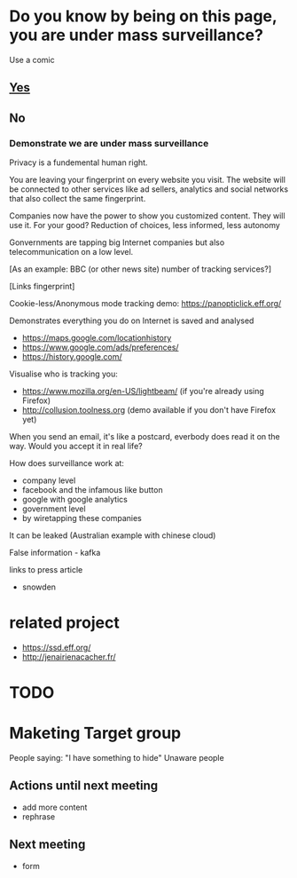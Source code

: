 # Do you know by being on this page, you are under mass surveillance?

Use a comic

## [Yes](https://github.com/pierreozoux/ihavesomethingtohi.de/blob/master/somethingtohide.md)

## No

### Demonstrate we are under mass surveillance

Privacy is a fundemental human right.

You are leaving your fingerprint on every website you visit. The website will
be connected to other services like ad sellers, analytics and social networks
that also collect the same fingerprint. 

Companies now have the power to show you customized content. They will use it.
For your good? Reduction of choices, less informed, less autonomy

Gonvernments are tapping big Internet companies but also telecommunication
on a low level.

[As an example: BBC (or other news site) number of tracking services?]

[Links fingerprint]

Cookie-less/Anonymous mode tracking demo:
https://panopticlick.eff.org/

Demonstrates everything you do on Internet is saved and analysed
- https://maps.google.com/locationhistory
- https://www.google.com/ads/preferences/
- https://history.google.com/

Visualise who is tracking you:
- https://www.mozilla.org/en-US/lightbeam/ (if you're already using Firefox)
- http://collusion.toolness.org (demo available if you don't have Firefox yet)

When you send an email, it's like a postcard, everbody does read it on the way.
Would you accept it in real life?

How does surveillance work at:
- company level
 - facebook and the infamous like button
 - google with google analytics
- government level
 - by wiretapping these companies

It can be leaked
(Australian example with chinese cloud)

False information - kafka

links to press article
- snowden

# related project

- https://ssd.eff.org/
- http://jenairienacacher.fr/

# TODO

# Maketing Target group
People saying: "I have something to hide"
Unaware people

## Actions until next meeting
- add more content
- rephrase

## Next meeting
- form
